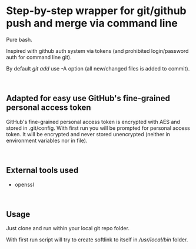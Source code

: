 
# Step-by-step wrapper for git/github push and merge via command line

Pure bash.

Inspired with github auth system via tokens (and prohibited login/password auth for command line git).

By default *git add* use -A option (all new/changed files is added to commit).

<br>

## Adapted for easy use GitHub's fine-grained personal access token
GitHub's fine-grained personal access token is encrypted with AES and stored in .git/config.
With first run you will be prompted for personal access token.
It will be encrypted and never stored unencrypted (neither in environment variables nor in file).

<br>

## External tools used
- openssl

<br>

## Usage
Just clone and run within your local git repo folder.

With first run script will try to create softlink to itself in */usr/local/bin* folder.
